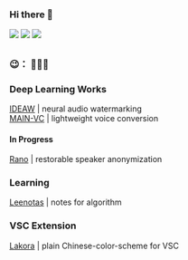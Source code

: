 ### Hi there 👋

[![](https://img.shields.io/badge/github.io-grey?style=flat)](https://pecholal.github.io) 
[![](https://img.shields.io/badge/SEU-USTC-blue?style=flat)](https://github.com/PecholaL) 
[![](https://img.shields.io/badge/Google-Scholar-pink?style=flat)](https://scholar.google.com/citations?user=rP_RLDcAAAAJ&hl=en)  

<!--
**PecholaL/PecholaL** is a ✨ _special_ ✨ repository because its `README.md` (this file) appears on your GitHub profile.

Here are some ideas to get you started:

- 🔭 I’m currently working on ...
- 🌱 I’m currently learning ...
- 👯 I’m looking to collaborate on ...
- 🤔 I’m looking for help with ...
- 💬 Ask me about ...
- 📫 How to reach me: ...
- 😄 Pronouns: ...
- ⚡ Fun fact: ...
-->


##   
### 😉： 🫥🫥🫥  

### Deep Learning Works
[IDEAW](https://pecholal.github.io/IDEAW-demo/) | neural audio watermarking  
[MAIN-VC](https://pecholal.github.io/MAIN-VC-demo/) | lightweight voice conversion  

#### In Progress
[Rano](https://github.com/pecholal/Rano) | restorable speaker anonymization

### Learning
[Leenotas](https://github.com/pecholal/Leenotas) | notes for algorithm

### VSC Extension
[Lakora](https://github.com/pecholal/Lakora) | plain Chinese-color-scheme for VSC

